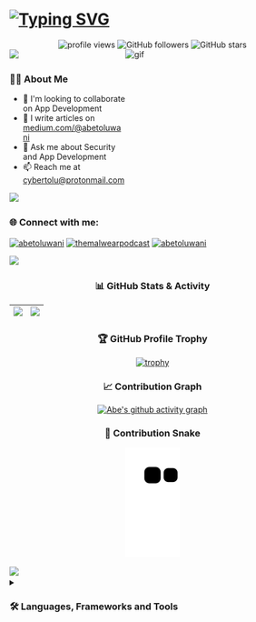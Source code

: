 # [![Typing SVG](https://readme-typing-svg.herokuapp.com?font=Fira+Code&pause=1000&random=false&width=435&lines=Hello+there!;I'm+Abe+Toluwani+%F0%9F%91%8B;I+am+a+Software+Engineer+Crafting+and+Building+Global+Solutions+at+MPC)](<https://git.io/typing-svg>)

<div align="center">
  <img src="https://komarev.com/ghpvc/?username=abetoluwani&label=Profile%20views&color=0e75b6&style=flat" alt="profile views" />
  <img alt="GitHub followers" src="https://img.shields.io/github/followers/abetoluwani?style=social">
  <img src="https://img.shields.io/github/stars/abetoluwani?style=social" alt="GitHub stars">
</div>

<img src="https://user-images.githubusercontent.com/73097560/115834477-dbab4500-a447-11eb-908a-139a6edaec5c.gif">

<img src="https://media.giphy.com/media/LaVp0AyqR5bGsC5Cbm/giphy.gif" alt="gif" align="right" width="300" height="300">

### 👨‍💻 About Me

- 👯 I'm looking to collaborate on App Development
- 📝 I write articles on [medium.com/@abetoluwani](https://medium.com/@abetoluwani)
- 💬 Ask me about Security and App Development 
- 📫 Reach me at cybertolu@protonmail.com

<img src="https://user-images.githubusercontent.com/73097560/115834477-dbab4500-a447-11eb-908a-139a6edaec5c.gif">

### 🌐 Connect with me:
<p align="left">
<a href="https://linkedin.com/in/abetoluwani" target="blank"><img align="center" src="https://raw.githubusercontent.com/rahuldkjain/github-profile-readme-generator/master/src/images/icons/Social/linked-in-alt.svg" alt="abetoluwani" height="30" width="40" /></a>
<a href="https://www.youtube.com/@themalwearpodcast" target="blank"><img align="center" src="https://raw.githubusercontent.com/rahuldkjain/github-profile-readme-generator/master/src/images/icons/Social/youtube.svg" alt="themalwearpodcast" height="30" width="40" /></a>
<a href="https://www.leetcode.com/abetoluwani" target="blank"><img align="center" src="https://raw.githubusercontent.com/rahuldkjain/github-profile-readme-generator/master/src/images/icons/Social/leet-code.svg" alt="abetoluwani" height="30" width="40" /></a>
</p>

<img src="https://user-images.githubusercontent.com/73097560/115834477-dbab4500-a447-11eb-908a-139a6edaec5c.gif">

<div align="center">
  
### 📊 GitHub Stats & Activity

| <img height="180em" src="https://github-readme-stats-wheat-phi.vercel.app/api?username=abetoluwani&show_icons=true&theme=vue&include_all_commits=true&count_private=true"/> | <img height="180em" src="https://github-readme-stats-wheat-phi.vercel.app/api/top-langs/?username=abetoluwani&layout=compact&langs_count=7&theme=vue"/> |
| ------------- | ------------- |

### 🏆 GitHub Profile Trophy
<p align="center">
  <a href="https://github.com/ryo-ma/github-profile-trophy">
    <img src="https://github-profile-trophy.vercel.app/?username=abetoluwani&theme=vue&row=1&column=6" alt="trophy"/>
  </a>
</p>

### 📈 Contribution Graph
[![Abe's github activity graph](https://github-readme-activity-graph.vercel.app/graph?username=abetoluwani&theme=vue)](https://github.com/ashutosh00710/github-readme-activity-graph)

### 🐍 Contribution Snake
![Snake animation](https://raw.githubusercontent.com/abetoluwani/abetoluwani/output/github-contribution-grid-snake.svg)

</div>

<img src="https://user-images.githubusercontent.com/73097560/115834477-dbab4500-a447-11eb-908a-139a6edaec5c.gif">

<details> 
<summary><h3>🛠️ Languages, Frameworks and Tools</h3></summary>
<p align="left">
    <a href="https://developer.android.com" target="_blank" rel="noreferrer">
        <img src="https://raw.githubusercontent.com/devicons/devicon/master/icons/android/android-original-wordmark.svg" alt="android" width="40" height="40"/>
    </a>
    <a href="https://www.gnu.org/software/bash/" target="_blank" rel="noreferrer">
        <img src="https://www.vectorlogo.zone/logos/gnu_bash/gnu_bash-icon.svg" alt="bash" width="40" height="40"/>
    </a>
    <a href="https://www.cprogramming.com/" target="_blank" rel="noreferrer">
        <img src="https://raw.githubusercontent.com/devicons/devicon/master/icons/c/c-original.svg" alt="c" width="40" height="40"/>
    </a>
    <a href="https://www.w3schools.com/css/" target="_blank" rel="noreferrer">
        <img src="https://raw.githubusercontent.com/devicons/devicon/master/icons/css3/css3-original-wordmark.svg" alt="css3" width="40" height="40"/>
    </a>
    <a href="https://www.docker.com/" target="_blank" rel="noreferrer">
        <img src="https://raw.githubusercontent.com/devicons/devicon/master/icons/docker/docker-original-wordmark.svg" alt="docker" width="40" height="40"/>
    </a>
    <a href="https://www.figma.com/" target="_blank" rel="noreferrer">
        <img src="https://www.vectorlogo.zone/logos/figma/figma-icon.svg" alt="figma" width="40" height="40"/>
    </a>
    <a href="https://firebase.google.com/" target="_blank" rel="noreferrer">
        <img src="https://www.vectorlogo.zone/logos/firebase/firebase-icon.svg" alt="firebase" width="40" height="40"/>
    </a>
    <a href="https://flutter.dev" target="_blank" rel="noreferrer">
        <img src="https://www.vectorlogo.zone/logos/flutterio/flutterio-icon.svg" alt="flutter" width="40" height="40"/>
    </a>
    <a href="https://git-scm.com/" target="_blank" rel="noreferrer">
        <img src="https://www.vectorlogo.zone/logos/git-scm/git-scm-icon.svg" alt="git" width="40" height="40"/>
    </a>
    <a href="https://www.w3.org/html/" target="_blank" rel="noreferrer">
        <img src="https://raw.githubusercontent.com/devicons/devicon/master/icons/html5/html5-original-wordmark.svg" alt="html5" width="40" height="40"/>
    </a>
    <a href="https://www.java.com" target="_blank" rel="noreferrer">
        <img src="https://raw.githubusercontent.com/devicons/devicon/master/icons/java/java-original.svg" alt="java" width="40" height="40"/>
    </a>
    <a href="https://developer.mozilla.org/en-US/docs/Web/JavaScript" target="_blank" rel="noreferrer">
        <img src="https://raw.githubusercontent.com/devicons/devicon/master/icons/javascript/javascript-original.svg" alt="javascript" width="40" height="40"/>
    </a>
    <a href="https://www.linux.org/" target="_blank" rel="noreferrer">
        <img src="https://raw.githubusercontent.com/devicons/devicon/master/icons/linux/linux-original.svg" alt="linux" width="40" height="40"/>
    </a>
    <a href="https://www.mysql.com/" target="_blank" rel="noreferrer">
        <img src="https://raw.githubusercontent.com/devicons/devicon/master/icons/mysql/mysql-original-wordmark.svg" alt="mysql" width="40" height="40"/>
    </a>
    <a href="https://nodejs.org" target="_blank" rel="noreferrer">
        <img src="https://raw.githubusercontent.com/devicons/devicon/master/icons/nodejs/nodejs-original-wordmark.svg" alt="nodejs" width="40" height="40"/>
    </a>
    <a href="https://www.python.org" target="_blank" rel="noreferrer">
        <img src="https://raw.githubusercontent.com/devicons/devicon/master/icons/python/python-original.svg" alt="python" width="40" height="40"/>
    </a>
    <a href="https://reactjs.org/" target="_blank" rel="noreferrer">
        <img src="https://raw.githubusercontent.com/devicons/devicon/master/icons/react/react-original-wordmark.svg" alt="react" width="40" height="40"/>
    </a>
    <a href="https://www.typescriptlang.org/docs/handbook/react.html" target="_blank" rel="noreferrer">
        <img src="https://raw.githubusercontent.com/github/explore/main/topics/typescript/typescript.png" alt="TypeScript" width="40" height="40"/>
    </a>
</p>
</details>

 